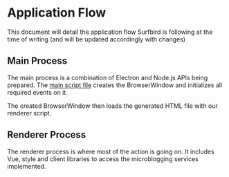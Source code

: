 # Application Flow

This document will detail the application flow Surfbird is following at the time of writing (and will be updated accordingly with changes)

## Main Process

The main process is a combination of Electron and Node.js APIs being prepared. The [main script file](https://github.com/surfbirdapp/surfbird/blob/master/src/main/index.js) creates the BrowserWindow and initializes all required events on it.

The created BrowserWindow then loads the generated HTML file with our renderer script.

## Renderer Process

The renderer process is where most of the action is going on. It includes Vue, style and client libraries to access the microblogging services implemented.